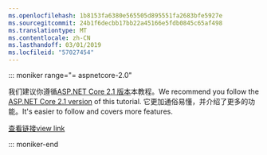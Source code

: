 ```yaml
---
ms.openlocfilehash: 1b8153fa6380e565505d895551fa2683bfe5927e
ms.sourcegitcommit: 24b1f6decbb17bb22a45166e5fdb0845c65af498
ms.translationtype: MT
ms.contentlocale: zh-CN
ms.lasthandoff: 03/01/2019
ms.locfileid: "57027454"
---
```

::: moniker range="= aspnetcore-2.0"

<span data-ttu-id="60d4c-101">我们建议你遵循[ASP.NET Core 2.1 版本](xref:razor-pages-start?view=aspnetcore-2.1)本教程。</span><span class="sxs-lookup"><span data-stu-id="60d4c-101">We recommend you follow the [ASP.NET Core 2.1 version](xref:razor-pages-start?view=aspnetcore-2.1) of this tutorial.</span></span> <span data-ttu-id="60d4c-102">它更加通俗易懂，并介绍了更多的功能。</span><span class="sxs-lookup"><span data-stu-id="60d4c-102">It's easier to follow and covers more features.</span></span>

 [<span data-ttu-id="60d4c-103">查看链接</span><span class="sxs-lookup"><span data-stu-id="60d4c-103">view link</span></span>](?view=aspnetcore-2.1)

::: moniker-end

